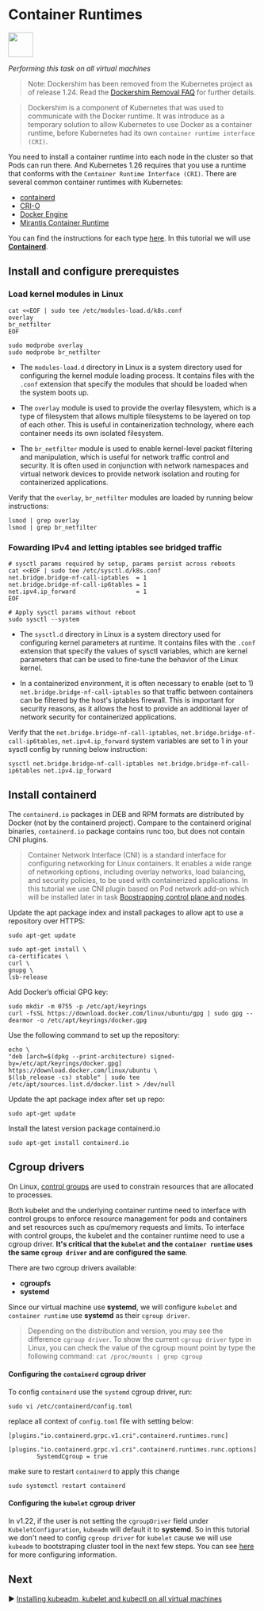 # Container Runtimes
<p align="left">
<img src="https://containerd.io/img/logos/icon/black/containerd-icon-black.png" width="50" >
</p>

*Performing this task on all virtual machines*

> Note: Dockershim has been removed from the Kubernetes project as of release 1.24. Read the [Dockershim Removal FAQ](https://kubernetes.io/blog/2022/02/17/dockershim-faq/) for further details.

> Dockershim is a component of Kubernetes that was used to communicate with the Docker runtime. It was introduce as a temporary solution to allow Kubernetes to use Docker as a container runtime, before Kubernetes had its own `container runtime interface (CRI)`.

You need to install a container runtime into each node in the cluster so that Pods can run there. And Kubernetes 1.26 requires that you use a runtime that conforms with the `Container Runtime Interface (CRI)`. There are several common container runtimes with Kubernetes:
* [containerd](https://containerd.io/)
* [CRI-O](https://cri-o.io/)
* [Docker Engine](https://docs.docker.com/engine/)
* [Mirantis Container Runtime](https://docs.mirantis.com/mcr/20.10/overview.html)

You can find the instructions for each type [here](https://kubernetes.io/docs/setup/production-environment/container-runtimes/). In this tutorial we will use [**Containerd**](https://github.com/containerd/containerd/blob/main/docs/getting-started.md).

## Install and configure prerequistes

### Load kernel modules in Linux

    cat <<EOF | sudo tee /etc/modules-load.d/k8s.conf
    overlay
    br_netfilter
    EOF

    sudo modprobe overlay
    sudo modprobe br_netfilter

* The `modules-load.d` directory in Linux is a system directory used for configuring the kernel module loading process. It contains files with the `.conf` extension that specify the modules that should be loaded when the system boots up.

* The `overlay` module is used to provide the overlay filesystem, which is a type of filesystem that allows multiple filesystems to be layered on top of each other. This is useful in containerization technology, where each container needs its own isolated filesystem.

* The `br_netfilter` module is used to enable kernel-level packet filtering and manipulation, which is useful for network traffic control and security. It is often used in conjunction with network namespaces and virtual network devices to provide network isolation and routing for containerized applications.

Verify that the `overlay`, `br_netfilter` modules are loaded by running below instructions:

    lsmod | grep overlay
    lsmod | grep br_netfilter

### Fowarding IPv4 and letting iptables see bridged traffic

    # sysctl params required by setup, params persist across reboots
    cat <<EOF | sudo tee /etc/sysctl.d/k8s.conf
    net.bridge.bridge-nf-call-iptables  = 1
    net.bridge.bridge-nf-call-ip6tables = 1
    net.ipv4.ip_forward                 = 1
    EOF

    # Apply sysctl params without reboot
    sudo sysctl --system

* The `sysctl.d` directory in Linux is a system directory used for configuring kernel parameters at runtime. It contains files with the `.conf` extension that specify the values of sysctl variables, which are kernel parameters that can be used to fine-tune the behavior of the Linux kernel.

* In a containerized environment, it is often necessary to enable (set to 1) `net.bridge.bridge-nf-call-iptables` so that traffic between containers can be filtered by the host's iptables firewall. This is important for security reasons, as it allows the host to provide an additional layer of network security for containerized applications.

Verify that the `net.bridge.bridge-nf-call-iptables`, `net.bridge.bridge-nf-call-ip6tables`, `net.ipv4.ip_forward` system variables are set to 1 in your sysctl config by running below instruction:

    sysctl net.bridge.bridge-nf-call-iptables net.bridge.bridge-nf-call-ip6tables net.ipv4.ip_forward

## Install containerd

The `containerd.io` packages in DEB and RPM formats are distributed by Docker (not by the containerd project). Compare to the containerd original binaries, `containerd.io` package contains runc too, but does not contain CNI plugins.

>Container Network Interface (CNI) is a standard interface for configuring networking for Linux containers. It enables a wide range of networking options, including overlay networks, load balancing, and security policies, to be used with containerized applications. In this tutorial we use CNI plugin based on Pod network add-on which will be installed later in task [Boostrapping control plane and nodes](/docs/Boostrapping-control-plane-and-nodes.md/#installing-a-pod-network-add-on).

Update the apt package index and install packages to allow apt to use a repository over HTTPS:

    sudo apt-get update

    sudo apt-get install \
    ca-certificates \
    curl \
    gnupg \
    lsb-release

Add Docker’s official GPG key:

    sudo mkdir -m 0755 -p /etc/apt/keyrings
    curl -fsSL https://download.docker.com/linux/ubuntu/gpg | sudo gpg --dearmor -o /etc/apt/keyrings/docker.gpg

Use the following command to set up the repository:

    echo \
    "deb [arch=$(dpkg --print-architecture) signed-by=/etc/apt/keyrings/docker.gpg] https://download.docker.com/linux/ubuntu \
    $(lsb_release -cs) stable" | sudo tee /etc/apt/sources.list.d/docker.list > /dev/null

Update the apt package index after set up repo:

    sudo apt-get update

Install the latest version package containerd.io

    sudo apt-get install containerd.io

## Cgroup drivers

On Linux, [control groups](https://docs.kernel.org/admin-guide/cgroup-v1/cgroups.html) are used to constrain resources that are allocated to processes.

Both kubelet and the underlying container runtime need to interface with control groups to enforce resource management for pods and containers and set resources such as cpu/memory requests and limits. To interface with control groups, the kubelet and the container runtime need to use a cgroup driver. **It's critical that the `kubelet` and the `container runtime` uses the same `cgroup driver` and are configured the same**.

There are two cgroup drivers available:

* **cgroupfs**
* **systemd**

Since our virtual machine use **systemd**, we will configure `kubelet` and `container runtime` use **systemd** as their `cgroup driver`.


>Depending on the distribution and version, you may see the difference `cgroup driver`. To show the current `cgroup driver` type in Linux, you can check the value of the cgroup mount point by type the following command: `cat /proc/mounts | grep cgroup`

#### Configuring the `containerd` cgroup driver

To config `containerd` use the `systemd` cgroup driver, run:

    sudo vi /etc/containerd/config.toml

replace all context of `config.toml` file with setting below: 

    [plugins."io.containerd.grpc.v1.cri".containerd.runtimes.runc]
        [plugins."io.containerd.grpc.v1.cri".containerd.runtimes.runc.options]
            SystemdCgroup = true

make sure to restart `containerd` to apply this change

    sudo systemctl restart containerd

#### Configuring the `kubelet` cgroup driver

In v1.22, if the user is not setting the `cgroupDriver` field under `KubeletConfiguration`, `kubeadm` will default it to **systemd**. 
So in this tutorial we don't need to config `cgroup driver` for `kubelet` cause we will use `kubeadm` to bootstraping cluster tool in the next few steps.
You can see [here](https://kubernetes.io/docs/tasks/administer-cluster/kubeadm/configure-cgroup-driver/#configuring-the-kubelet-cgroup-driver) for more configuring information.

## Next

▶️ [Installing kubeadm, kubelet and kubectl on all virtual machines](Installing-kubeadm-kubelet-kubectl.md)